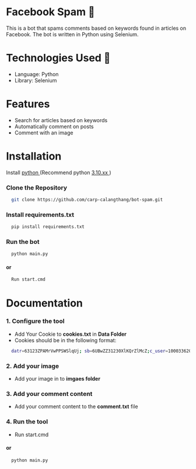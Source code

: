 # Facebook Spam 🎵
This is a bot that spams comments based on keywords found in articles on Facebook. The bot is written in Python using Selenium.

# Technologies Used 🚀
- Language: Python <br>
- Library: Selenium <br>

# Features

- Search for articles based on keywords
- Automatically comment on posts
- Comment with an image


# Installation

Install <a href="https://www.python.org/downloads/"> python </a> (Recommend python <a href="https://www.python.org/downloads/release/python-31013/"> 3.10.xx </a>)
<br>

### Clone the Repository 

```bash
  git clone https://github.com/carp-calangthang/bot-spam.git
```

### Install requirements.txt

```bash
  pip install requirements.txt
```

### Run the bot

```bash
  python main.py
```
#### or
```bash
  Run start.cmd
```
    
# Documentation

### 1. Configure the tool
- Add Your Cookie to <b>cookies.txt</b> in <b>Data Folder</b>
- Cookies should be in the following format:
```bash
  datr=63123ZPAMrVwPPSWSlqUj; sb=6UBwZZ31230XlKQrZlMcZ;c_user=100033620200981; xs=46%3ACTqqEFxq1Wen5g%3A2%3A1701855469%3A-1%3A6374; fr=05gqqiRxjQCTCYbVC.AWX44l5yBg0Cui_drY-Pkw1RduA.BlcEDp.dg.AAA.0.0.BlcEDx.AWXqjFYCVY4; wd=1280x842
```
### 2. Add your image
- Add your image in to <b>imgaes folder</b>

### 3. Add your comment content
- Add your comment content to the <b>comment.txt</b> file

### 4. Run the tool
- Run start.cmd
#### or
```bash
  python main.py
```
